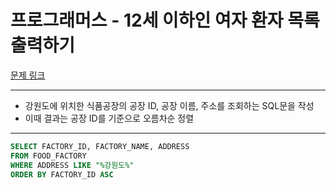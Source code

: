 # 프로그래머스 - 12세 이하인 여자 환자 목록 출력하기

[문제 링크](https://school.programmers.co.kr/learn/courses/30/lessons/131112)

---

- 강원도에 위치한 식품공장의 공장 ID, 공장 이름, 주소를 조회하는 SQL문을 작성
- 이때 결과는 공장 ID를 기준으로 오름차순 정렬

---

```sql
SELECT FACTORY_ID, FACTORY_NAME, ADDRESS
FROM FOOD_FACTORY
WHERE ADDRESS LIKE "%강원도%"
ORDER BY FACTORY_ID ASC
```
